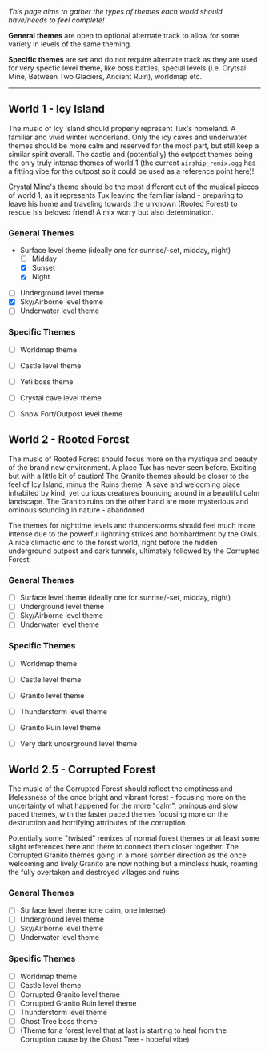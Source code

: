 _This page aims to gather the types of themes each world should have/needs to feel complete!_

**General themes** are open to optional alternate track to allow for some variety in levels of the same theming.

**Specific themes** are set and do not require alternate track as they are used for very specfic level theme, like boss battles,
special levels (i.e. Crytsal Mine, Between Two Glaciers, Ancient Ruin), worldmap etc.

---

World 1 - Icy Island
--------------------

The music of Icy Island should properly represent Tux's homeland. A familiar and vivid winter wonderland.
Only the icy caves and underwater themes should be more calm and reserved for the most part, but still keep
a similar spirit overall. The castle and (potentially) the outpost themes being the only truly intense themes of
world 1 (the current `airship_remix.ogg` has a fitting vibe for the outpost so it could be used as a reference point here)!

Crystal Mine's theme should be the most different out of the musical pieces of world 1, as it represents Tux leaving the familiar
island - preparing to leave his home and traveling towards the unknown (Rooted Forest) to rescue his beloved friend! A mix worry
but also determination.

### General Themes

- Surface level theme (ideally one for sunrise/-set, midday, night)
  - [ ] Midday
  - [x] Sunset
  - [x] Night

- [ ] Underground level theme
- [x] Sky/Airborne level theme
- [ ] Underwater level theme

### Specific Themes

- [ ] Worldmap theme
- [ ] Castle level theme
- [ ] Yeti boss theme
- [ ] Crystal cave level theme
- [ ] Snow Fort/Outpost level theme


World 2 - Rooted Forest
-----------------------

The music of Rooted Forest should focus more on the mystique and beauty of the brand new environment.
A place Tux has never seen before. Exciting but with a little bit of caution! The Granito themes
should be closer to the feel of Icy Island, minus the Ruins theme. A save and welcoming place inhabited by kind, yet curious
creatures bouncing around in a beautiful calm landscape. The Granito ruins on the other hand are more mysterious and ominous
sounding in nature - abandoned

The themes for nighttime levels and thunderstorms should feel much more intense due to the powerful lightning
strikes and bombardment by the Owls. A nice climactic end to the forest world, right before the hidden
underground outpost and dark tunnels, ultimately followed by the Corrupted Forest!

### General Themes

- [ ] Surface level theme (ideally one for sunrise/-set, midday, night)
- [ ] Underground level theme
- [ ] Sky/Airborne level theme
- [ ] Underwater level theme

### Specific Themes

- [ ] Worldmap theme
- [ ] Castle level theme
- [ ] Granito level theme
- [ ] Thunderstorm level theme
- [ ] Granito Ruin level theme
- [ ] Very dark underground level theme


World 2.5 - Corrupted Forest
----------------------------

The music of the Corrupted Forest should reflect the emptiness and lifelessness of the once bright and
vibrant forest - focusing more on the uncertainty of what happened for the more "calm", ominous and slow
paced themes, with the faster paced themes focusing more on the destruction and horrifying attributes of
the corruption.

Potentially some "twisted" remixes of normal forest themes or at least some slight references here and
there to connect them closer together. The Corrupted Granito themes going in a more somber direction as
the once welcoming and lively Granito are now nothing but a mindless husk, roaming the fully overtaken
and destroyed villages and ruins

### General Themes

- [ ] Surface level theme (one calm, one intense)
- [ ] Underground level theme
- [ ] Sky/Airborne level theme
- [ ] Underwater level theme

### Specific Themes

- [ ] Worldmap theme
- [ ] Castle level theme
- [ ] Corrupted Granito level theme
- [ ] Corrupted Granito Ruin level theme
- [ ] Thunderstorm level theme
- [ ] Ghost Tree boss theme
- [ ] (Theme for a forest level that at last is starting to heal from the Corruption cause by the Ghost Tree - hopeful vibe)
